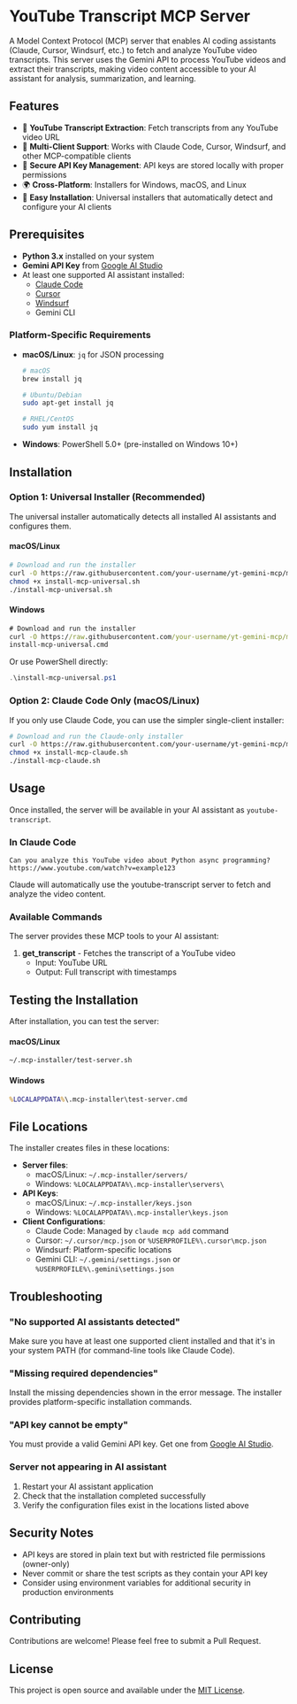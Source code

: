 # YouTube Transcript MCP Server

A Model Context Protocol (MCP) server that enables AI coding assistants (Claude, Cursor, Windsurf, etc.) to fetch and analyze YouTube video transcripts. This server uses the Gemini API to process YouTube videos and extract their transcripts, making video content accessible to your AI assistant for analysis, summarization, and learning.

## Features

- 🎥 **YouTube Transcript Extraction**: Fetch transcripts from any YouTube video URL
- 🤖 **Multi-Client Support**: Works with Claude Code, Cursor, Windsurf, and other MCP-compatible clients
- 🔑 **Secure API Key Management**: API keys are stored locally with proper permissions
- 🌍 **Cross-Platform**: Installers for Windows, macOS, and Linux
- 🚀 **Easy Installation**: Universal installers that automatically detect and configure your AI clients

## Prerequisites

- **Python 3.x** installed on your system
- **Gemini API Key** from [Google AI Studio](https://makersuite.google.com/app/apikey)
- At least one supported AI assistant installed:
  - [Claude Code](https://claude.ai/code)
  - [Cursor](https://cursor.sh)
  - [Windsurf](https://codeium.com/windsurf)
  - Gemini CLI

### Platform-Specific Requirements

- **macOS/Linux**: `jq` for JSON processing
  ```bash
  # macOS
  brew install jq
  
  # Ubuntu/Debian
  sudo apt-get install jq
  
  # RHEL/CentOS
  sudo yum install jq
  ```
- **Windows**: PowerShell 5.0+ (pre-installed on Windows 10+)

## Installation

### Option 1: Universal Installer (Recommended)

The universal installer automatically detects all installed AI assistants and configures them.

#### macOS/Linux

```bash
# Download and run the installer
curl -O https://raw.githubusercontent.com/your-username/yt-gemini-mcp/main/install-mcp-universal.sh
chmod +x install-mcp-universal.sh
./install-mcp-universal.sh
```

#### Windows

```cmd
# Download and run the installer
curl -O https://raw.githubusercontent.com/your-username/yt-gemini-mcp/main/install-mcp-universal.cmd
install-mcp-universal.cmd
```

Or use PowerShell directly:
```powershell
.\install-mcp-universal.ps1
```

### Option 2: Claude Code Only (macOS/Linux)

If you only use Claude Code, you can use the simpler single-client installer:

```bash
# Download and run the Claude-only installer
curl -O https://raw.githubusercontent.com/your-username/yt-gemini-mcp/main/install-mcp-claude.sh
chmod +x install-mcp-claude.sh
./install-mcp-claude.sh
```

## Usage

Once installed, the server will be available in your AI assistant as `youtube-transcript`.

### In Claude Code

```
Can you analyze this YouTube video about Python async programming?
https://www.youtube.com/watch?v=example123
```

Claude will automatically use the youtube-transcript server to fetch and analyze the video content.

### Available Commands

The server provides these MCP tools to your AI assistant:

1. **get_transcript** - Fetches the transcript of a YouTube video
   - Input: YouTube URL
   - Output: Full transcript with timestamps

## Testing the Installation

After installation, you can test the server:

#### macOS/Linux
```bash
~/.mcp-installer/test-server.sh
```

#### Windows
```cmd
%LOCALAPPDATA%\.mcp-installer\test-server.cmd
```

## File Locations

The installer creates files in these locations:

- **Server files**: 
  - macOS/Linux: `~/.mcp-installer/servers/`
  - Windows: `%LOCALAPPDATA%\.mcp-installer\servers\`
- **API Keys**: 
  - macOS/Linux: `~/.mcp-installer/keys.json`
  - Windows: `%LOCALAPPDATA%\.mcp-installer\keys.json`
- **Client Configurations**:
  - Claude Code: Managed by `claude mcp add` command
  - Cursor: `~/.cursor/mcp.json` or `%USERPROFILE%\.cursor\mcp.json`
  - Windsurf: Platform-specific locations
  - Gemini CLI: `~/.gemini/settings.json` or `%USERPROFILE%\.gemini\settings.json`

## Troubleshooting

### "No supported AI assistants detected"

Make sure you have at least one supported client installed and that it's in your system PATH (for command-line tools like Claude Code).

### "Missing required dependencies"

Install the missing dependencies shown in the error message. The installer provides platform-specific installation commands.

### "API key cannot be empty"

You must provide a valid Gemini API key. Get one from [Google AI Studio](https://makersuite.google.com/app/apikey).

### Server not appearing in AI assistant

1. Restart your AI assistant application
2. Check that the installation completed successfully
3. Verify the configuration files exist in the locations listed above

## Security Notes

- API keys are stored in plain text but with restricted file permissions (owner-only)
- Never commit or share the test scripts as they contain your API key
- Consider using environment variables for additional security in production environments

## Contributing

Contributions are welcome! Please feel free to submit a Pull Request.

## License

This project is open source and available under the [MIT License](LICENSE). 
